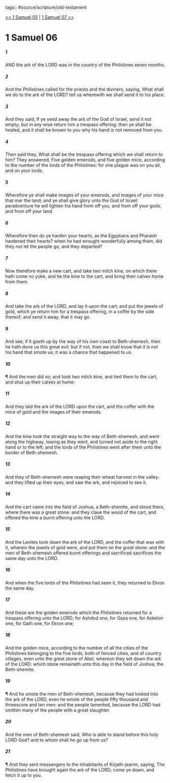 tags:: #source/scripture/old-testament

[<< 1 Samuel 05](old-testament/09_1_Samuel/1_Samuel_05.md) | [1 Samuel 07 >>](old-testament/09_1_Samuel/1_Samuel_07.md)

# 1 Samuel 06

##### 1

AND the ark of the LORD was in the country of the Philistines seven months.

##### 2

And the Philistines called for the priests and the diviners, saying, What shall we do to the ark of the LORD? tell us wherewith we shall send it to his place.

##### 3

And they said, If ye send away the ark of the God of Israel, send it not empty; but in any wise return him a trespass offering: then ye shall be healed, and it shall be known to you why his hand is not removed from you.

##### 4

Then said they, What shall be the trespass offering which we shall return to him? They answered, Five golden emerods, and five golden mice, according to the number of the lords of the Philistines: for one plague was on you all, and on your lords.

##### 5

Wherefore ye shall make images of your emerods, and images of your mice that mar the land; and ye shall give glory unto the God of Israel: peradventure he will lighten his hand from off you, and from off your gods, and from off your land.

##### 6

Wherefore then do ye harden your hearts, as the Egyptians and Pharaoh hardened their hearts? when he had wrought wonderfully among them, did they not let the people go, and they departed?

##### 7

Now therefore make a new cart, and take two milch kine, on which there hath come no yoke, and tie the kine to the cart, and bring their calves home from them:

##### 8

And take the ark of the LORD, and lay it upon the cart; and put the jewels of gold, which ye return him for a trespass offering, in a coffer by the side thereof; and send it away, that it may go.

##### 9

And see, if it goeth up by the way of his own coast to Beth-shemesh, then he hath done us this great evil: but if not, then we shall know that it is not his hand that smote us; it was a chance that happened to us.

##### 10

¶ And the men did so; and took two milch kine, and tied them to the cart, and shut up their calves at home:

##### 11

And they laid the ark of the LORD upon the cart, and the coffer with the mice of gold and the images of their emerods.

##### 12

And the kine took the straight way to the way of Beth-shemesh, and went along the highway, lowing as they went, and turned not aside to the right hand or to the left; and the lords of the Philistines went after them unto the border of Beth-shemesh.

##### 13

And they of Beth-shemesh were reaping their wheat harvest in the valley: and they lifted up their eyes, and saw the ark, and rejoiced to see it.

##### 14

And the cart came into the field of Joshua, a Beth-shemite, and stood there, where there was a great stone: and they clave the wood of the cart, and offered the kine a burnt offering unto the LORD.

##### 15

And the Levites took down the ark of the LORD, and the coffer that was with it, wherein the jewels of gold were, and put them on the great stone: and the men of Beth-shemesh offered burnt offerings and sacrificed sacrifices the same day unto the LORD.

##### 16

And when the five lords of the Philistines had seen it, they returned to Ekron the same day.

##### 17

And these are the golden emerods which the Philistines returned for a trespass offering unto the LORD; for Ashdod one, for Gaza one, for Askelon one, for Gath one, for Ekron one;

##### 18

And the golden mice, according to the number of all the cities of the Philistines belonging to the five lords, both of fenced cities, and of country villages, even unto the great stone of Abel, whereon they set down the ark of the LORD: which stone remaineth unto this day in the field of Joshua, the Beth-shemite.

##### 19

¶ And he smote the men of Beth-shemesh, because they had looked into the ark of the LORD, even he smote of the people fifty thousand and threescore and ten men: and the people lamented, because the LORD had smitten many of the people with a great slaughter.

##### 20

And the men of Beth-shemesh said, Who is able to stand before this holy LORD God? and to whom shall he go up from us?

##### 21

¶ And they sent messengers to the inhabitants of Kirjath-jearim, saying, The Philistines have brought again the ark of the LORD; come ye down, and fetch it up to you.
